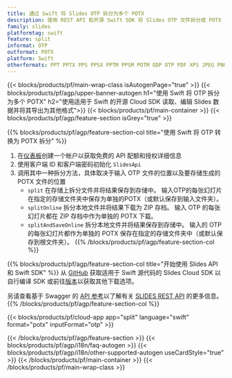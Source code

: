 ```yaml
---
title: 通过 Swift 将 Slides OTP 拆分为多个 POTX
description: 使用 REST API 和开源 Swift SDK 将 Slides OTP 文件拆分成 POTX 幻灯片
family: slides
platformtag: swift
feature: split
informat: OTP
outformat: POTX
platform: Swift
otherformats: PPT PPTX PPS PPSX PPTM PPSM POTM ODP OTP PDF XPS JPEG PNG BMP TIFF SVG HTML5 GIF XAML
---
```


{{< blocks/products/pf/main-wrap-class isAutogenPage="true" >}}
{{< blocks/products/pf/agp/upper-banner-autogen h1="使用 Swift 将 OTP 拆分为多个 POTX" h2="使用适用于 Swift 的开源 Cloud SDK 读取、编辑 Slides 数据并将其导出为其他格式">}}
{{< blocks/products/pf/main-container >}}
{{< blocks/products/pf/agp/feature-section isGrey="true" >}}

{{% blocks/products/pf/agp/feature-section-col title="使用 Swift 将 OTP 转换为 POTX 拆分" %}}
1. 在<a href="https://dashboard.aspose.cloud/">仪表板</a>创建一个帐户以获取免费的 API 配额和授权详细信息
1. 使用客户端 ID 和客户端密码初始化 ```SlidesApi```
1. 调用其中一种拆分方法，具体取决于输入 OTP 文件的位置以及要存储生成的 POTX 文件的位置
    - ```split``` 在存储上拆分文件并将结果保存到存储中。 输入OTP的每张幻灯片在指定的存储文件夹中保存为单独的POTX（或默认保存到输入文件夹）。
    - ```splitOnline``` 拆分本地文件并将结果下载为 ZIP 存档。 输入 OTP 的每张幻灯片都在 ZIP 存档中作为单独的 POTX 下载。
    - ```splitAndSaveOnline``` 拆分本地文件并将结果保存到存储中。 输入的 OTP 的每张幻灯片都作为单独的 POTX 保存在指定的存储文件夹中（或默认保存到根文件夹）。
{{% /blocks/products/pf/agp/feature-section-col %}}

{{% blocks/products/pf/agp/feature-section-col title="开始使用 Slides API 和 Swift SDK" %}}
从 [GitHub](https://github.com/aspose-slides-cloud/aspose-slides-cloud-swift) 获取适用于 Swift 源代码的 Slides Cloud SDK 以自行编译 SDK 或前往[版本](https://releases.aspose.cloud/)以获取其他下载选项。
 
另请查看基于 Swagger 的 [API 参考](https://apireference.aspose.cloud/slides/)以了解有关 [SLIDES REST API](https://products.aspose.cloud/slides/curl/) 的更多信息。
{{% /blocks/products/pf/agp/feature-section-col %}}

{{< blocks/products/pf/cloud-app app="split" language="swift" format="potx" inputFormat="otp" >}}

{{< /blocks/products/pf/agp/feature-section >}}
{{< blocks/products/pf/agp/i18n/faq-autogen >}}
{{< blocks/products/pf/agp/i18n/other-supported-autogen useCardStyle="true" >}}
{{< /blocks/products/pf/main-container >}}
{{< /blocks/products/pf/main-wrap-class >}}